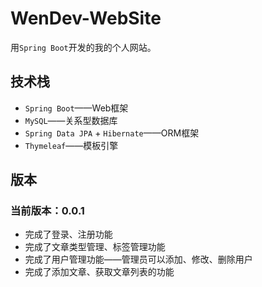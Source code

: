 # WenDev-WebSite

用`Spring Boot`开发的我的个人网站。

## 技术栈

+ `Spring Boot`——Web框架
+ `MySQL`——关系型数据库
+ `Spring Data JPA` + `Hibernate`——ORM框架
+ `Thymeleaf`——模板引擎

## 版本

### 当前版本：0.0.1

+ 完成了登录、注册功能
+ 完成了文章类型管理、标签管理功能
+ 完成了用户管理功能——管理员可以添加、修改、删除用户
+ 完成了添加文章、获取文章列表的功能
